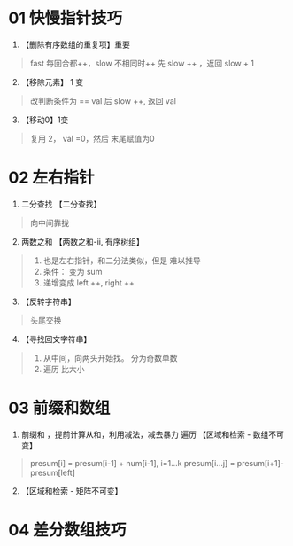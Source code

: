 # 01 快慢指针技巧
1. 【删除有序数组的重复项】重要
> fast 每回合都++，slow 不相同时++
> 先 slow ++ ，返回 slow + 1

2. 【移除元素】 1 变
>改判断条件为 == val
> 后 slow ++, 返回 val

3. 【移动0】1变
> 复用 2， val =0，然后 末尾赋值为0

# 02 左右指针
1. 二分查找 【二分查找】
> 向中间靠拢
2. 两数之和 【两数之和-ii, 有序树组】
> 1. 也是左右指针，和二分法类似，但是 难以推导
> 2. 条件： 变为 sum 
> 3. 递增变成 left ++, right ++ 
3. 【反转字符串】
> 头尾交换
4. 【寻找回文字符串】
> 1. 从中间，向两头开始找。 分为奇数单数
> 2. 遍历 比大小

# 03 前缀和数组
1. 前缀和 ，提前计算从和，利用减法，减去暴力 遍历 【区域和检索 - 数组不可变】
> presum[i] = presum[i-1] + num[i-1], i=1...k
> presum[i...j] = presum[i+1]-presum[left]

2. 【区域和检索 - 矩阵不可变】
# 04 差分数组技巧
